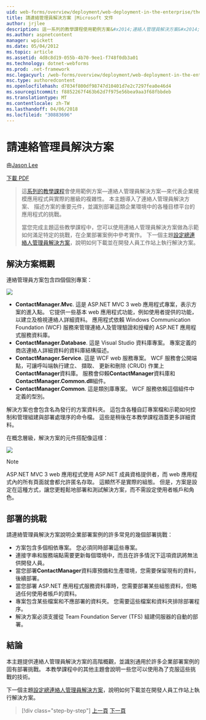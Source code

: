 ```yaml
---
uid: web-forms/overview/deployment/web-deployment-in-the-enterprise/the-contact-manager-solution
title: 請連絡管理員解決方案 |Microsoft 文件
author: jrjlee
description: 這一系列的教學課程使用範例方案&#x2014;連絡人管理員解決方案&#x2014;來表示實際 leve 的企業規模應用程式...
ms.author: aspnetcontent
manager: wpickett
ms.date: 05/04/2012
ms.topic: article
ms.assetid: 4d8c8d19-055b-4b70-9ee1-f748f0db3a01
ms.technology: dotnet-webforms
ms.prod: .net-framework
msc.legacyurl: /web-forms/overview/deployment/web-deployment-in-the-enterprise/the-contact-manager-solution
msc.type: authoredcontent
ms.openlocfilehash: d7034f800df98747d10401d7e2c7297fea0e46d4
ms.sourcegitcommit: f8852267f463b62d7f975e56bea9aa3f68fbbdeb
ms.translationtype: MT
ms.contentlocale: zh-TW
ms.lasthandoff: 04/06/2018
ms.locfileid: "30883696"
---
```

<a name="the-contact-manager-solution"></a>請連絡管理員解決方案
====================
由[Jason Lee](https://github.com/jrjlee)

[下載 PDF](https://msdnshared.blob.core.windows.net/media/MSDNBlogsFS/prod.evol.blogs.msdn.com/CommunityServer.Blogs.Components.WeblogFiles/00/00/00/63/56/8130.DeployingWebAppsInEnterpriseScenarios.pdf)

> 這[系列的教學課程](web-deployment-in-the-enterprise.md)會使用範例方案&#x2014;連絡人管理員解決方案&#x2014;來代表企業規模應用程式與實際的層級的複雜性。 本主題導入了連絡人管理員解決方案、 描述方案的重要元件，並識別部署這類企業環境中的各種目標平台的應用程式的挑戰。
> 
> 當您完成主題這些教學課程中，您可以使用連絡人管理員解決方案做為示範如何滿足特定的挑戰，在企業部署案例中參考實作。 下一個主題[設定總連絡人管理員解決方案](setting-up-the-contact-manager-solution.md)，說明如何下載並在開發人員工作站上執行解決方案。


## <a name="solution-overview"></a>解決方案概觀

連絡管理員方案包含四個個別專案：

![](the-contact-manager-solution/_static/image1.png)

- **ContactManager.Mvc**. 這是 ASP.NET MVC 3 web 應用程式專案，表示方案的進入點。 它提供一些基本 web 應用程式功能，例如使用者提供的功能，以建立及檢視連絡人詳細資料。 應用程式依賴 Windows Communication Foundation (WCF) 服務來管理連絡人及管理驗證和授權的 ASP.NET 應用程式服務資料庫。
- **ContactManager.Database**. 這是 Visual Studio 資料庫專案。 專案定義的商店連絡人詳細資料的資料庫結構描述。
- **ContactManager.Service**. 這是 WCF web 服務專案。 WCF 服務會公開端點，可讓呼叫端執行建立、 擷取、 更新和刪除 (CRUD) 作業上**ContactManager**資料庫。 服務會仰賴**ContactManager**資料庫和**ContactManager.Common.dll**組件。
- **ContactManager.Common**. 這是類別庫專案。 WCF 服務依賴這個組件中定義的型別。

解決方案也會包含名為發行的方案資料夾。 這包含各種自訂專案檔和示範如何控制和管理組建與部署處理序的命令檔。 這些是稍後在本教學課程涵蓋更多詳細資料。

在概念層級，解決方案的元件搭配像這樣：

![](the-contact-manager-solution/_static/image2.png)

> [!NOTE]
> ASP.NET MVC 3 web 應用程式使用 ASP.NET 成員資格提供者，而 web 應用程式內的所有頁面就會都允許匿名存取。 這顯然不是實際的組態。 但是，方案是設定在這種方式，讓您更輕鬆地部署和測試解決方案，而不需設定使用者帳戶和角色。


## <a name="deployment-challenges"></a>部署的挑戰

請連絡管理員解決方案說明企業部署案例的許多常見的幾個部署挑戰：

- 方案包含多個相依專案。 您必須同時部署這些專案。
- 連接字串和服務端點需要更新每個環境中，而且在許多情況下這項資訊將無法供開發人員。
- 當您部署**ContactManager**資料庫預備和生產環境，您需要保留現有的資料，後續部署。
- 當您部署 ASP.NET 應用程式服務資料庫時，您需要部署某些組態資料，但略過任何使用者帳戶的資料。
- 專案包含某些檔案和不應部署的資料夾。 您需要這些檔案和資料夾排除部署程序。
- 解決方案必須支援從 Team Foundation Server (TFS) 組建伺服器的自動的部署。

## <a name="conclusion"></a>結論

本主題提供連絡人管理員解決方案的高階概觀，並識別通用於許多企業部署案例的固有部署挑戰。 本教學課程中的其他主題會說明一些您可以使用為了克服這些挑戰的技術。

下一個主題[設定總連絡人管理員解決方案](setting-up-the-contact-manager-solution.md)，說明如何下載並在開發人員工作站上執行解決方案。

> [!div class="step-by-step"]
> [上一頁](web-deployment-in-the-enterprise.md)
> [下一頁](setting-up-the-contact-manager-solution.md)
